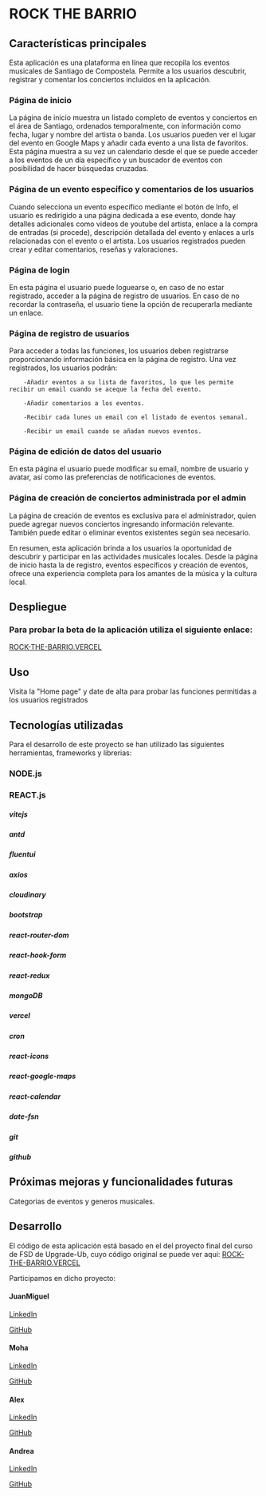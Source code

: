 # ROCK THE BARRIO

## Características principales

Esta aplicación es una plataforma en línea que recopila los eventos musicales de Santiago de Compostela. Permite a los usuarios descubrir, registrar y comentar los conciertos incluidos en la aplicación.

### Página de inicio

La página de inicio muestra un listado completo de eventos y conciertos en el área de Santiago, ordenados temporalmente, con información como fecha, lugar y nombre del artista o banda. Los usuarios pueden ver el lugar del evento en Google Maps y añadir cada evento a una lista de favoritos. 
Esta página muestra a su vez un calendario desde el que se puede acceder a los eventos de un día específico y un buscador de eventos con posibilidad de hacer búsquedas cruzadas.

### Página de un evento específico y comentarios de los usuarios

Cuando selecciona un evento específico mediante el botón de Info, el usuario es redirigido a una página dedicada a ese evento, donde hay detalles adicionales como videos de youtube del artista, enlace a la compra de entradas (si procede), descripción detallada del evento y enlaces a urls relacionadas con el evento o el artista. Los usuarios registrados pueden crear y editar comentarios, reseñas y valoraciones.


### Página de login

En esta página el usuario puede loguearse o, en caso de no estar registrado, acceder a la página de registro de usuarios. En caso de no recordar la contraseña, el usuario tiene la opción de recuperarla mediante un enlace.

### Página de registro de usuarios

Para acceder a todas las funciones, los usuarios deben registrarse proporcionando información básica en la página de registro. Una vez registrados, los usuarios podrán:

        -Añadir eventos a su lista de favoritos, lo que les permite recibir un email cuando se aceque la fecha del evento.
        
        -Añadir comentarios a los eventos.
        
        -Recibir cada lunes un email con el listado de eventos semanal.
        
        -Recibir un email cuando se añadan nuevos eventos.

### Página de edición de datos del usuario

En esta página el usuario puede modificar su email, nombre de usuario y avatar, así como las preferencias de notificaciones de eventos.

### Página de creación de conciertos administrada por el admin

La página de creación de eventos es exclusiva para el administrador, quien puede agregar nuevos conciertos ingresando información relevante. También puede editar o eliminar eventos existentes según sea necesario.



En resumen, esta aplicación brinda a los usuarios la oportunidad de descubrir y participar en las actividades musicales locales. Desde la página de inicio hasta la de registro, eventos específicos y creación de eventos, ofrece una experiencia completa para los amantes de la música y la cultura local. 



## Despliegue

### Para probar la beta de la aplicación utiliza el siguiente enlace: 

[ROCK-THE-BARRIO.VERCEL](https://rock-the-barrio-front-one.vercel.app)




## Uso

Visita la "Home page" y date de alta para probar las funciones permitidas a los usuarios registrados

## Tecnologías utilizadas

Para el desarrollo de este proyecto se han utilizado las siguientes herramientas, frameworks y librerias:

### NODE.js
### REACT.js

##### vitejs
##### antd
##### fluentui
##### axios    
##### cloudinary
##### bootstrap
##### react-router-dom
##### react-hook-form
##### react-redux
##### mongoDB
##### vercel
##### cron
##### react-icons
##### react-google-maps
##### react-calendar
##### date-fsn
##### git
##### github


        


## Próximas mejoras y funcionalidades futuras

Categorias de eventos y generos musicales.


## Desarrollo

El código de esta aplicación está basado en el del proyecto final del curso de FSD de Upgrade-Ub, cuyo código original se puede ver aquí:
[ROCK-THE-BARRIO.VERCEL](https://rock-the-barrio-front.vercel.app)

Participamos en dicho proyecto:

#### JuanMiguel

   [LinkedIn](https://www.linkedin.com/in/miguelabelleira-fsd/)

   [GitHub](https://github.com/GaleGizmo)

#### Moha 

   [LinkedIn](https://www.linkedin.com/in/mohamed-nour-abdulla-743587176/)

   [GitHub](https://github.com/HamudeNour)

#### Alex  

   [LinkedIn](https://www.linkedin.com/in/alejandro-rodriguez-asencio-full-stack-developer/)

   [GitHub](https://github.com/alerodase)

#### Andrea 

   [LinkedIn](https://www.linkedin.com/in/andrea-de-faveri-dev/)

   [GitHub](https://github.com/andrea-de-faveri-01)
